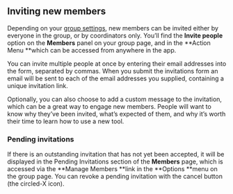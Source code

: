 ## Inviting new members


Depending on your [group settings](https://www.loomio.org/help#group-settings), new members can be invited either by everyone in the group, or by coordinators only. You’ll find the **Invite people** option on the **Members** panel on your group page, and in the **Action Menu **which can be accessed from anywhere in the app.

You can invite multiple people at once by entering their email addresses into the form, separated by commas. When you submit the invitations form an email will be sent to each of the email addresses you supplied, containing a unique invitation link.

Optionally, you can also choose to add a custom message to the invitation, which can be a great way to engage new members. People will want to know why they’ve been invited, what’s expected of them, and why it’s worth their time to learn how to use a new tool.

### Pending invitations

If there is an outstanding invitation that has not yet been accepted, it will be displayed in the Pending Invitations section of the **Members** page, which is accessed via the **Manage Members **link in the **Options **menu on the group page. You can revoke a pending invitation with the cancel button (the circled-X icon).
